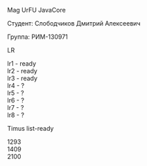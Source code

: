 Mag UrFU JavaCore

Студент: Слободчиков Дмитрий Алексеевич

Группа: РИМ-130971

LR

lr1 - ready\
lr2 - ready\
lr3 - ready\
lr4 - ?\
lr5 - ?\
lr6 - ?\
lr7 - ?\
lr8 - ?


Timus list-ready

1293\
1409\
2100
